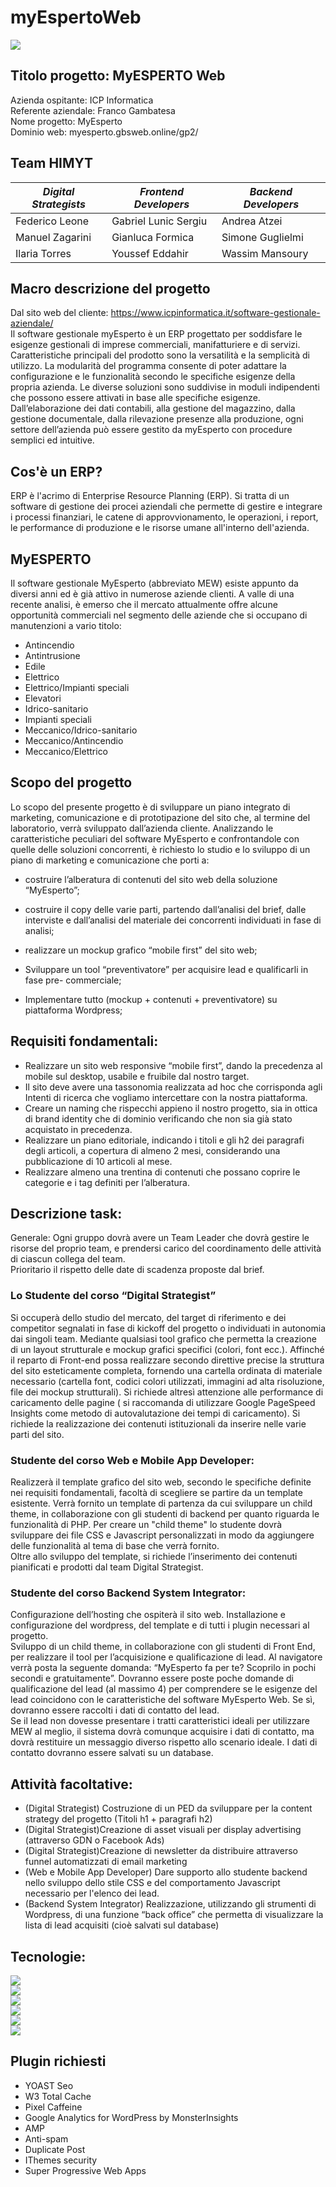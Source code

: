 # myEspertoWeb
![](https://img.shields.io/badge/Version-1.0.0%20(Early%20Development)-3a579a)<br>

## Titolo progetto: MyESPERTO Web
Azienda ospitante: ICP Informatica<br>
Referente aziendale: Franco Gambatesa<br>
Nome progetto: MyEsperto<br>
Dominio web: myesperto.gbsweb.online/gp2/<br>

## Team HIMYT
| *Digital Strategists* | *Frontend Developers* | *Backend Developers* |
| ----------- | ----------- | ----------- |
| Federico Leone | Gabriel Lunic Sergiu | Andrea Atzei |
| Manuel Zagarini | Gianluca Formica | Simone Guglielmi |
| Ilaria Torres | Youssef Eddahir | Wassim Mansoury |

## Macro descrizione del progetto
Dal sito web del cliente: https://www.icpinformatica.it/software-gestionale-aziendale/<br>
Il software gestionale myEsperto è un ERP progettato per soddisfare le esigenze gestionali di
imprese commerciali, manifatturiere e di servizi.<br>
Caratteristiche principali del prodotto sono la versatilità e la semplicità di utilizzo. La modularità del programma consente di poter adattare
la configurazione e le funzionalità secondo le specifiche esigenze della propria azienda. Le
diverse soluzioni sono suddivise in moduli indipendenti che possono essere attivati in base
alle specifiche esigenze. Dall’elaborazione dei dati contabili, alla gestione del magazzino, dalla
gestione documentale, dalla rilevazione presenze alla produzione, ogni settore dell’azienda
può essere gestito da myEsperto con procedure semplici ed intuitive.

## Cos'è un ERP?
ERP è l'acrimo di Enterprise Resource Planning (ERP). Si tratta di un software di gestione
dei procei aziendali che permette di gestire e integrare i processi finanziari, le catene di
approvvionamento, le operazioni, i report, le performance di produzione e le risorse umane
all'interno dell'azienda.

## MyESPERTO
Il software gestionale MyEsperto (abbreviato MEW) esiste appunto da diversi anni ed è già
attivo in numerose aziende clienti. A valle di una recente analisi, è emerso che il mercato
attualmente offre alcune opportunità commerciali nel segmento delle aziende che si
occupano di manutenzioni a vario titolo:

- Antincendio
- Antintrusione
- Edile
- Elettrico
- Elettrico/Impianti speciali
- Elevatori
- Idrico-sanitario
- Impianti speciali
- Meccanico/Idrico-sanitario
- Meccanico/Antincendio
- Meccanico/Elettrico

## Scopo del progetto
Lo scopo del presente progetto è di sviluppare un piano integrato di marketing, comunicazione
e di prototipazione del sito che, al termine del laboratorio, verrà sviluppato dall’azienda cliente.
Analizzando le caratteristiche peculiari del software MyEsperto e confrontandole con quelle
delle soluzioni concorrenti, è richiesto lo studio e lo sviluppo di un piano di marketing e
comunicazione che porti a:
- costruire l’alberatura di contenuti del sito web della soluzione “MyEsperto”;
- costruire il copy delle varie parti, partendo dall’analisi del brief, dalle interviste e
dall’analisi del materiale dei concorrenti individuati in fase di analisi;
- realizzare un mockup grafico “mobile first” del sito web;

- Sviluppare un tool “preventivatore” per acquisire lead e qualificarli in fase pre-
commerciale;

- Implementare tutto (mockup + contenuti + preventivatore) su piattaforma Wordpress;

## Requisiti fondamentali:
- Realizzare un sito web responsive “mobile first”, dando la precedenza al mobile sul
desktop, usabile e fruibile dal nostro target.
- Il sito deve avere una tassonomia realizzata ad hoc che corrisponda agli Intenti di
ricerca che vogliamo intercettare con la nostra piattaforma.
- Creare un naming che rispecchi appieno il nostro progetto, sia in ottica di brand identity
che di dominio verificando che non sia già stato acquistato in precedenza.
- Realizzare un piano editoriale, indicando i titoli e gli h2 dei paragrafi degli articoli, a
copertura di almeno 2 mesi, considerando una pubblicazione di 10 articoli al mese.
- Realizzare almeno una trentina di contenuti che possano coprire le categorie e i tag
definiti per l’alberatura.

## Descrizione task:

Generale: Ogni gruppo dovrà avere un Team Leader che dovrà gestire le risorse del proprio
team, e prendersi carico del coordinamento delle attività di ciascun collega del team.<br>
Prioritario il rispetto delle date di scadenza proposte dal brief.

### Lo Studente del corso “Digital Strategist”
Si occuperà dello studio del mercato, del target di riferimento e dei competitor segnalati in
fase di kickoff del progetto o individuati in autonomia dai singoli team. Mediante qualsiasi tool
grafico che permetta la creazione di un layout strutturale e mockup grafici specifici (colori, font
ecc.). Affinché il reparto di Front-end possa realizzare secondo direttive precise la struttura
del sito esteticamente completa, fornendo una cartella ordinata di materiale necessario
(cartella font, codici colori utilizzati, immagini ad alta risoluzione, file dei mockup strutturali). Si
richiede altresì attenzione alle performance di caricamento delle pagine ( si raccomanda di
utilizzare Google PageSpeed Insights come metodo di autovalutazione dei tempi di
caricamento). Si richiede la realizzazione dei contenuti istituzionali da inserire nelle varie parti
del sito.
### Studente del corso Web e Mobile App Developer: 
Realizzerà il template grafico del sito
web, secondo le specifiche definite nei requisiti fondamentali, facoltà di scegliere se partire da
un template esistente. Verrà fornito un template di partenza da cui sviluppare un child theme,
in collaborazione con gli studenti di backend per quanto riguarda le funzionalità di PHP. Per
creare un "child theme" lo studente dovrà sviluppare dei file CSS e Javascript personalizzati
in modo da aggiungere delle funzionalità al tema di base che verrà fornito.<br>
Oltre allo sviluppo del template, si richiede l’inserimento dei contenuti pianificati e prodotti dal
team Digital Strategist.
### Studente del corso Backend System Integrator: 
Configurazione dell’hosting che ospiterà il sito web. Installazione e configurazione del wordpress, del template e di tutti i plugin necessari
al progetto.<br>
Sviluppo di un child theme, in collaborazione con gli studenti di Front End, per realizzare il
tool per l’acquisizione e qualificazione di lead. Al navigatore verrà posta la seguente domanda:
“MyEsperto fa per te? Scoprilo in pochi secondi e gratuitamente”.
Dovranno essere poste poche domande di qualificazione del lead (al massimo 4) per
comprendere se le esigenze del lead coincidono con le caratteristiche del software MyEsperto
Web. Se sì, dovranno essere raccolti i dati di contatto del lead.<br>
Se il lead non dovesse presentare i tratti caratteristici ideali per utilizzare MEW al meglio, il
sistema dovrà comunque acquisire i dati di contatto, ma dovrà restituire un messaggio diverso
rispetto allo scenario ideale. I dati di contatto dovranno essere salvati su un database.

## Attività facoltative:
- (Digital Strategist) Costruzione di un PED da sviluppare per la content strategy del
progetto (Titoli h1 + paragrafi h2)
- (Digital Strategist)Creazione di asset visuali per display advertising (attraverso GDN o
Facebook Ads)
- (Digital Strategist)Creazione di newsletter da distribuire attraverso funnel automatizzati
di email marketing
- (Web e Mobile App Developer) Dare supporto allo studente backend nello sviluppo
dello stile CSS e del comportamento Javascript necessario per l'elenco dei lead.
- (Backend System Integrator) Realizzazione, utilizzando gli strumenti di Wordpress, di
una funzione “back office” che permetta di visualizzare la lista di lead acquisiti (cioè
salvati sul database)

## Tecnologie:
![](https://img.shields.io/badge/Server-Linux-730517)<br>
![](https://img.shields.io/badge/WebServer-Apache-d11b2e)<br>
![](https://img.shields.io/badge/Database-MySQL-f44560)<br>
![](https://img.shields.io/badge/Language-PHP,%20HTML,%20CSS,%20JS-44d1df)<br>
![](https://img.shields.io/badge/Gestione%20progetti-TRELLO,%20TeamGANTT,%20Clickup-32a4a7)<br>
![](https://img.shields.io/badge/CMS-WordPress-1e7069)

## Plugin richiesti
- YOAST Seo
- W3 Total Cache
- Pixel Caffeine
- Google Analytics for WordPress by MonsterInsights
- AMP
- Anti-spam
- Duplicate Post
- IThemes security
- Super Progressive Web Apps
